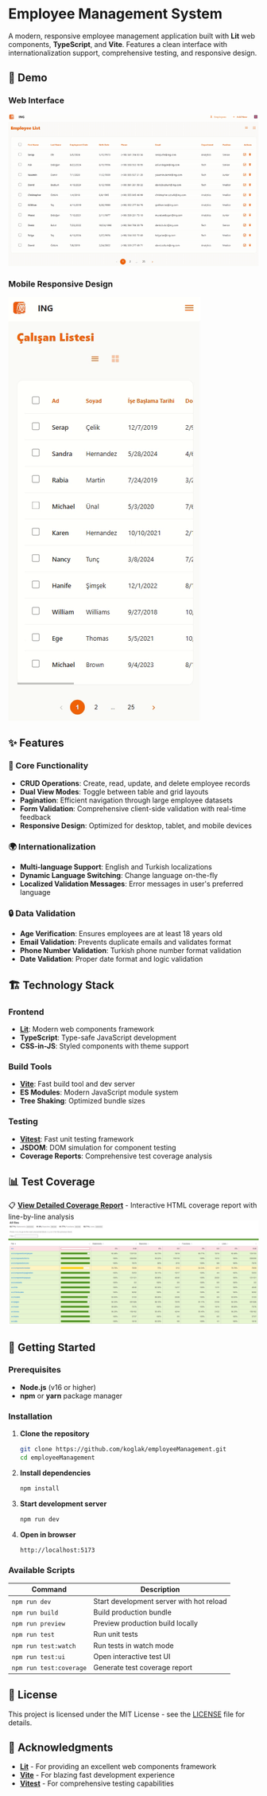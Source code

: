 # Employee Management System

A modern, responsive employee management application built with **Lit** web components, **TypeScript**, and **Vite**. Features a clean interface with internationalization support, comprehensive testing, and responsive design.

## 🎥 Demo

### Web Interface
![Demo](public/web.gif)


### Mobile Responsive Design
![Demo](public/mobile.gif)


## ✨ Features

### 🔧 Core Functionality
- **CRUD Operations**: Create, read, update, and delete employee records
- **Dual View Modes**: Toggle between table and grid layouts
- **Pagination**: Efficient navigation through large employee datasets
- **Form Validation**: Comprehensive client-side validation with real-time feedback
- **Responsive Design**: Optimized for desktop, tablet, and mobile devices

### 🌍 Internationalization
- **Multi-language Support**: English and Turkish localizations
- **Dynamic Language Switching**: Change language on-the-fly
- **Localized Validation Messages**: Error messages in user's preferred language

### 🔒 Data Validation
- **Age Verification**: Ensures employees are at least 18 years old
- **Email Validation**: Prevents duplicate emails and validates format
- **Phone Number Validation**: Turkish phone number format validation
- **Date Validation**: Proper date format and logic validation

## 🏗️ Technology Stack

### Frontend
- **[Lit](https://lit.dev/)**: Modern web components framework
- **TypeScript**: Type-safe JavaScript development
- **CSS-in-JS**: Styled components with theme support

### Build Tools
- **[Vite](https://vitejs.dev/)**: Fast build tool and dev server
- **ES Modules**: Modern JavaScript module system
- **Tree Shaking**: Optimized bundle sizes

### Testing
- **[Vitest](https://vitest.dev/)**: Fast unit testing framework
- **JSDOM**: DOM simulation for component testing
- **Coverage Reports**: Comprehensive test coverage analysis

## 📊 Test Coverage

📋 **[View Detailed Coverage Report](coverage/src/index.html)** - Interactive HTML coverage report with line-by-line analysis
![Test Coverage](public/coverage.png)

## 🚀 Getting Started

### Prerequisites
- **Node.js** (v16 or higher)
- **npm** or **yarn** package manager

### Installation

1. **Clone the repository**
   ```bash
   git clone https://github.com/koglak/employeeManagement.git
   cd employeeManagement
   ```

2. **Install dependencies**
   ```bash
   npm install
   ```

3. **Start development server**
   ```bash
   npm run dev
   ```

4. **Open in browser**
   ```
   http://localhost:5173
   ```

### Available Scripts

| Command | Description |
|---------|-------------|
| `npm run dev` | Start development server with hot reload |
| `npm run build` | Build production bundle |
| `npm run preview` | Preview production build locally |
| `npm run test` | Run unit tests |
| `npm run test:watch` | Run tests in watch mode |
| `npm run test:ui` | Open interactive test UI |
| `npm run test:coverage` | Generate test coverage report |

## 📄 License

This project is licensed under the MIT License - see the [LICENSE](LICENSE) file for details.

## 🙏 Acknowledgments

- **[Lit](https://lit.dev/)** - For providing an excellent web components framework
- **[Vite](https://vitejs.dev/)** - For blazing fast development experience
- **[Vitest](https://vitest.dev/)** - For comprehensive testing capabilities